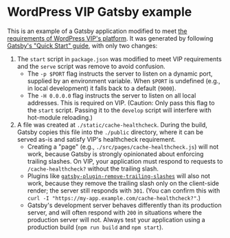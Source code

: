# WordPress VIP Gatsby example

This is an example of a Gatsby application modified to meet [the requirements of WordPress VIP's platform](https://docs.wpvip.com/technical-references/node-js/#h-requirements). It was generated by following [Gatsby's "Quick Start" guide](https://www.gatsbyjs.com/docs/quick-start/), with only two changes:

1. The `start` script in `package.json` was modified to meet VIP requirements and the `serve` script was remove to avoid confusion.
   - The `-p $PORT` flag instructs the server to listen on a dynamic port, supplied by an environment variable. When `$PORT` is undefined (e.g., in local development) it falls back to a default (`9000`).
   - The `-H 0.0.0.0` flag instructs the server to listen on all local addresses. This is required on VIP. (Caution: Only pass this flag to the `start` script. Passing it to the `develop` script will interfere with hot-module reloading.)
2. A file was created at `./static/cache-healthcheck`. During the build, Gatsby copies this file into the `./public` directory, where it can be served as-is and satisfy VIP's healthcheck requirement.
   - Creating a "page" (e.g., `./src/pages/cache-healthcheck.js`) will not work, because Gatsby is strongly opinionated about enforcing trailing slashes. On VIP, your application must respond to requests to `/cache-healthcheck?` without the trailing slash. 
   - Plugins like [`gatsby-plugin-remove-trailing-slashes`](https://www.gatsbyjs.com/plugins/gatsby-plugin-remove-trailing-slashes/) will also not work, because they remove the trailing slash only on the client-side render; the server still responds with `301`. (You can confirm this with `curl -I "https://my-app.example.com/cache-healthcheck?"`.)
   - Gatsby's development server behaves differently than its production server, and will often respond with `200` in situations where the production server will not. Always test your application using a production build (`npm run build` and `npm start`).


